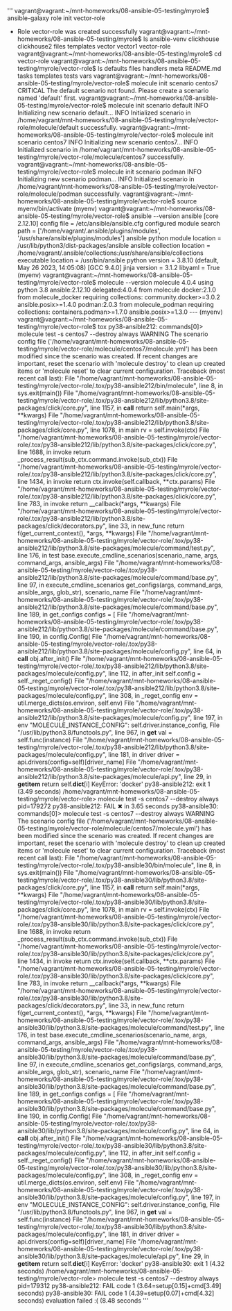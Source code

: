 '''
vagrant@vagrant:~/mnt-homeworks/08-ansible-05-testing/myrole$ ansible-galaxy role init vector-role
- Role vector-role was created successfully
vagrant@vagrant:~/mnt-homeworks/08-ansible-05-testing/myrole$ ls
ansible-venv  clickhouse  clickhouse2  files  templates  vector  vector1  vector-role
vagrant@vagrant:~/mnt-homeworks/08-ansible-05-testing/myrole$ cd vector-role
vagrant@vagrant:~/mnt-homeworks/08-ansible-05-testing/myrole/vector-role$ ls
defaults  files  handlers  meta  README.md  tasks  templates  tests  vars
vagrant@vagrant:~/mnt-homeworks/08-ansible-05-testing/myrole/vector-role$ molecule init scenario centos7
CRITICAL The default scenario not found.  Please create a scenario named 'default' first.
vagrant@vagrant:~/mnt-homeworks/08-ansible-05-testing/myrole/vector-role$ molecule init scenario default
INFO     Initializing new scenario default...
INFO     Initialized scenario in /home/vagrant/mnt-homeworks/08-ansible-05-testing/myrole/vector-role/molecule/default successfully.
vagrant@vagrant:~/mnt-homeworks/08-ansible-05-testing/myrole/vector-role$ molecule init scenario centos7
INFO     Initializing new scenario centos7...
INFO     Initialized scenario in /home/vagrant/mnt-homeworks/08-ansible-05-testing/myrole/vector-role/molecule/centos7 successfully.
vagrant@vagrant:~/mnt-homeworks/08-ansible-05-testing/myrole/vector-role$ molecule init scenario podman
INFO     Initializing new scenario podman...
INFO     Initialized scenario in /home/vagrant/mnt-homeworks/08-ansible-05-testing/myrole/vector-role/molecule/podman successfully.
vagrant@vagrant:~/mnt-homeworks/08-ansible-05-testing/myrole/vector-role$ source myenv/bin/activate
(myenv) vagrant@vagrant:~/mnt-homeworks/08-ansible-05-testing/myrole/vector-role$ ansible --version
ansible [core 2.12.10]
  config file = /etc/ansible/ansible.cfg
  configured module search path = ['/home/vagrant/.ansible/plugins/modules', '/usr/share/ansible/plugins/modules']
  ansible python module location = /usr/lib/python3/dist-packages/ansible
  ansible collection location = /home/vagrant/.ansible/collections:/usr/share/ansible/collections
  executable location = /usr/bin/ansible
  python version = 3.8.10 (default, May 26 2023, 14:05:08) [GCC 9.4.0]
  jinja version = 3.1.2
  libyaml = True
(myenv) vagrant@vagrant:~/mnt-homeworks/08-ansible-05-testing/myrole/vector-role$ molecule --version
molecule 4.0.4 using python 3.8
    ansible:2.12.10
    delegated:4.0.4 from molecule
    docker:2.1.0 from molecule_docker requiring collections: community.docker>=3.0.2 ansible.posix>=1.4.0
    podman:2.0.3 from molecule_podman requiring collections: containers.podman>=1.7.0 ansible.posix>=1.3.0
--- (myenv) vagrant@vagrant:~/mnt-homeworks/08-ansible-05-testing/myrole/vector-role$ tox
py38-ansible212: commands[0]> molecule test -s centos7 --destroy always
WARNING  The scenario config file ('/home/vagrant/mnt-homeworks/08-ansible-05-testing/myrole/vector-role/molecule/centos7/molecule.yml') has been modified since the scenario was created. If recent changes are important, reset the scenario with 'molecule destroy' to clean up created items or 'molecule reset' to clear current configuration.
Traceback (most recent call last):
  File "/home/vagrant/mnt-homeworks/08-ansible-05-testing/myrole/vector-role/.tox/py38-ansible212/bin/molecule", line 8, in <module>
    sys.exit(main())
  File "/home/vagrant/mnt-homeworks/08-ansible-05-testing/myrole/vector-role/.tox/py38-ansible212/lib/python3.8/site-packages/click/core.py", line 1157, in __call__
    return self.main(*args, **kwargs)
  File "/home/vagrant/mnt-homeworks/08-ansible-05-testing/myrole/vector-role/.tox/py38-ansible212/lib/python3.8/site-packages/click/core.py", line 1078, in main
    rv = self.invoke(ctx)
  File "/home/vagrant/mnt-homeworks/08-ansible-05-testing/myrole/vector-role/.tox/py38-ansible212/lib/python3.8/site-packages/click/core.py", line 1688, in invoke
    return _process_result(sub_ctx.command.invoke(sub_ctx))
  File "/home/vagrant/mnt-homeworks/08-ansible-05-testing/myrole/vector-role/.tox/py38-ansible212/lib/python3.8/site-packages/click/core.py", line 1434, in invoke
    return ctx.invoke(self.callback, **ctx.params)
  File "/home/vagrant/mnt-homeworks/08-ansible-05-testing/myrole/vector-role/.tox/py38-ansible212/lib/python3.8/site-packages/click/core.py", line 783, in invoke
    return __callback(*args, **kwargs)
  File "/home/vagrant/mnt-homeworks/08-ansible-05-testing/myrole/vector-role/.tox/py38-ansible212/lib/python3.8/site-packages/click/decorators.py", line 33, in new_func
    return f(get_current_context(), *args, **kwargs)
  File "/home/vagrant/mnt-homeworks/08-ansible-05-testing/myrole/vector-role/.tox/py38-ansible212/lib/python3.8/site-packages/molecule/command/test.py", line 176, in test
    base.execute_cmdline_scenarios(scenario_name, args, command_args, ansible_args)
  File "/home/vagrant/mnt-homeworks/08-ansible-05-testing/myrole/vector-role/.tox/py38-ansible212/lib/python3.8/site-packages/molecule/command/base.py", line 97, in execute_cmdline_scenarios
    get_configs(args, command_args, ansible_args, glob_str), scenario_name
  File "/home/vagrant/mnt-homeworks/08-ansible-05-testing/myrole/vector-role/.tox/py38-ansible212/lib/python3.8/site-packages/molecule/command/base.py", line 189, in get_configs
    configs = [
  File "/home/vagrant/mnt-homeworks/08-ansible-05-testing/myrole/vector-role/.tox/py38-ansible212/lib/python3.8/site-packages/molecule/command/base.py", line 190, in <listcomp>
    config.Config(
  File "/home/vagrant/mnt-homeworks/08-ansible-05-testing/myrole/vector-role/.tox/py38-ansible212/lib/python3.8/site-packages/molecule/config.py", line 64, in __call__
    obj.after_init()
  File "/home/vagrant/mnt-homeworks/08-ansible-05-testing/myrole/vector-role/.tox/py38-ansible212/lib/python3.8/site-packages/molecule/config.py", line 112, in after_init
    self.config = self._reget_config()
  File "/home/vagrant/mnt-homeworks/08-ansible-05-testing/myrole/vector-role/.tox/py38-ansible212/lib/python3.8/site-packages/molecule/config.py", line 308, in _reget_config
    env = util.merge_dicts(os.environ, self.env)
  File "/home/vagrant/mnt-homeworks/08-ansible-05-testing/myrole/vector-role/.tox/py38-ansible212/lib/python3.8/site-packages/molecule/config.py", line 197, in env
    "MOLECULE_INSTANCE_CONFIG": self.driver.instance_config,
  File "/usr/lib/python3.8/functools.py", line 967, in __get__
    val = self.func(instance)
  File "/home/vagrant/mnt-homeworks/08-ansible-05-testing/myrole/vector-role/.tox/py38-ansible212/lib/python3.8/site-packages/molecule/config.py", line 181, in driver
    driver = api.drivers(config=self)[driver_name]
  File "/home/vagrant/mnt-homeworks/08-ansible-05-testing/myrole/vector-role/.tox/py38-ansible212/lib/python3.8/site-packages/molecule/api.py", line 29, in __getitem__
    return self.__dict__[i]
KeyError: 'docker'
py38-ansible212: exit 1 (3.49 seconds) /home/vagrant/mnt-homeworks/08-ansible-05-testing/myrole/vector-role> molecule test -s centos7 --destroy always pid=179272
py38-ansible212: FAIL ✖ in 3.65 seconds
py38-ansible30: commands[0]> molecule test -s centos7 --destroy always
WARNING  The scenario config file ('/home/vagrant/mnt-homeworks/08-ansible-05-testing/myrole/vector-role/molecule/centos7/molecule.yml') has been modified since the scenario was created. If recent changes are important, reset the scenario with 'molecule destroy' to clean up created items or 'molecule reset' to clear current configuration.
Traceback (most recent call last):
  File "/home/vagrant/mnt-homeworks/08-ansible-05-testing/myrole/vector-role/.tox/py38-ansible30/bin/molecule", line 8, in <module>
    sys.exit(main())
  File "/home/vagrant/mnt-homeworks/08-ansible-05-testing/myrole/vector-role/.tox/py38-ansible30/lib/python3.8/site-packages/click/core.py", line 1157, in __call__
    return self.main(*args, **kwargs)
  File "/home/vagrant/mnt-homeworks/08-ansible-05-testing/myrole/vector-role/.tox/py38-ansible30/lib/python3.8/site-packages/click/core.py", line 1078, in main
    rv = self.invoke(ctx)
  File "/home/vagrant/mnt-homeworks/08-ansible-05-testing/myrole/vector-role/.tox/py38-ansible30/lib/python3.8/site-packages/click/core.py", line 1688, in invoke
    return _process_result(sub_ctx.command.invoke(sub_ctx))
  File "/home/vagrant/mnt-homeworks/08-ansible-05-testing/myrole/vector-role/.tox/py38-ansible30/lib/python3.8/site-packages/click/core.py", line 1434, in invoke
    return ctx.invoke(self.callback, **ctx.params)
  File "/home/vagrant/mnt-homeworks/08-ansible-05-testing/myrole/vector-role/.tox/py38-ansible30/lib/python3.8/site-packages/click/core.py", line 783, in invoke
    return __callback(*args, **kwargs)
  File "/home/vagrant/mnt-homeworks/08-ansible-05-testing/myrole/vector-role/.tox/py38-ansible30/lib/python3.8/site-packages/click/decorators.py", line 33, in new_func
    return f(get_current_context(), *args, **kwargs)
  File "/home/vagrant/mnt-homeworks/08-ansible-05-testing/myrole/vector-role/.tox/py38-ansible30/lib/python3.8/site-packages/molecule/command/test.py", line 176, in test
    base.execute_cmdline_scenarios(scenario_name, args, command_args, ansible_args)
  File "/home/vagrant/mnt-homeworks/08-ansible-05-testing/myrole/vector-role/.tox/py38-ansible30/lib/python3.8/site-packages/molecule/command/base.py", line 97, in execute_cmdline_scenarios
    get_configs(args, command_args, ansible_args, glob_str), scenario_name
  File "/home/vagrant/mnt-homeworks/08-ansible-05-testing/myrole/vector-role/.tox/py38-ansible30/lib/python3.8/site-packages/molecule/command/base.py", line 189, in get_configs
    configs = [
  File "/home/vagrant/mnt-homeworks/08-ansible-05-testing/myrole/vector-role/.tox/py38-ansible30/lib/python3.8/site-packages/molecule/command/base.py", line 190, in <listcomp>
    config.Config(
  File "/home/vagrant/mnt-homeworks/08-ansible-05-testing/myrole/vector-role/.tox/py38-ansible30/lib/python3.8/site-packages/molecule/config.py", line 64, in __call__
    obj.after_init()
  File "/home/vagrant/mnt-homeworks/08-ansible-05-testing/myrole/vector-role/.tox/py38-ansible30/lib/python3.8/site-packages/molecule/config.py", line 112, in after_init
    self.config = self._reget_config()
  File "/home/vagrant/mnt-homeworks/08-ansible-05-testing/myrole/vector-role/.tox/py38-ansible30/lib/python3.8/site-packages/molecule/config.py", line 308, in _reget_config
    env = util.merge_dicts(os.environ, self.env)
  File "/home/vagrant/mnt-homeworks/08-ansible-05-testing/myrole/vector-role/.tox/py38-ansible30/lib/python3.8/site-packages/molecule/config.py", line 197, in env
    "MOLECULE_INSTANCE_CONFIG": self.driver.instance_config,
  File "/usr/lib/python3.8/functools.py", line 967, in __get__
    val = self.func(instance)
  File "/home/vagrant/mnt-homeworks/08-ansible-05-testing/myrole/vector-role/.tox/py38-ansible30/lib/python3.8/site-packages/molecule/config.py", line 181, in driver
    driver = api.drivers(config=self)[driver_name]
  File "/home/vagrant/mnt-homeworks/08-ansible-05-testing/myrole/vector-role/.tox/py38-ansible30/lib/python3.8/site-packages/molecule/api.py", line 29, in __getitem__
    return self.__dict__[i]
KeyError: 'docker'
py38-ansible30: exit 1 (4.32 seconds) /home/vagrant/mnt-homeworks/08-ansible-05-testing/myrole/vector-role> molecule test -s centos7 --destroy always pid=179312
  py38-ansible212: FAIL code 1 (3.64=setup[0.15]+cmd[3.49] seconds)
  py38-ansible30: FAIL code 1 (4.39=setup[0.07]+cmd[4.32] seconds)
  evaluation failed :( (8.48 seconds
'''
